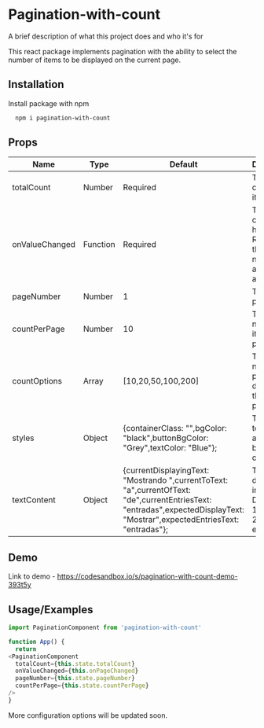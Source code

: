 
# Pagination-with-count

A brief description of what this project does and who it's for

This react package implements pagination with the ability to select the number of items to be displayed on the current page.


## Installation

Install package with npm

```bash
  npm i pagination-with-count
```
    

## Props

| Name | Type | Default | Description |
|---|---|---|---|
| totalCount | Number | Required | The total count of items. |
| onValueChanged | Function | Required | The page change handler. Receives the page number as an argument. |
| pageNumber | Number | 1 | The active page. |
| countPerPage | Number | 10 | The number of items per page. |
| countOptions | Array | [10,20,50,100,200] | The number of pages displayed in the paginator. |
| styles | Object | {containerClass: "",bgColor: "black",buttonBgColor: "Grey",textColor: "Blue"}; | The styles to be applied for buttons and other texts |
| textContent | Object | {currentDisplayingText: "Mostrando ",currentToText: "a",currentOfText: "de",currentEntriesText: "entradas",expectedDisplayText: "Mostrar",expectedEntriesText: "entradas"}; | Text to be displayed instead of Displaying 1 to 10 of 2000 entries. |


## Demo

Link to demo - https://codesandbox.io/s/pagination-with-count-demo-393t5y

## Usage/Examples

```javascript
import PaginationComponent from 'pagination-with-count'

function App() {
  return 
<PaginationComponent
  totalCount={this.state.totalCount}
  onValueChanged={this.onPageChanged}
  pageNumber={this.state.pageNumber}
  countPerPage={this.state.countPerPage}
/>
}
```


More configuration options will be updated soon.
